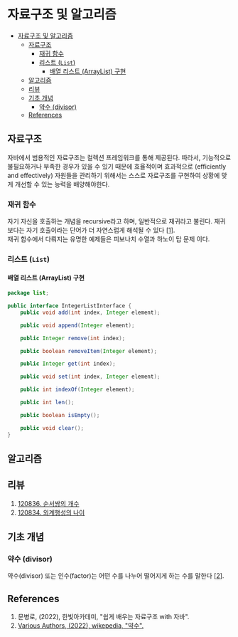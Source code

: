 # 자료구조 및 알고리즘
- [자료구조 및 알고리즘](#자료구조-및-알고리즘)
  - [자료구조](#자료구조)
    - [재귀 함수](#재귀-함수)
    - [리스트 (`List`)](#리스트-list)
      - [배열 리스트 (ArrayList) 구현](#배열-리스트-arraylist-구현)
  - [알고리즘](#알고리즘)
  - [리뷰](#리뷰)
  - [기초 개념](#기초-개념)
    - [약수 (divisor)](#약수-divisor)
  - [References](#references)
## 자료구조
자바에서 범용적인 자료구조는 컬렉션 프레임워크를 통해 제공된다. 따라서, 기능적으로 불필요하거나 부족한 경우가 있을 수 있기 때문에 효율적이며 효과적으로 (efficiently and effectively) 자원들을 관리하기 위해서는 스스로 자료구조를 구현하여 상황에 맞게 개선할 수 있는 능력을 배양해야한다.
### 재귀 함수
자기 자신을 호출하는 개념을 recursive라고 하며, 일반적으로 재귀라고 불린다. 재귀 보다는 자기 호출이라는 단어가 더 자연스럽게 해석될 수 있다 [[1](#references)].  
재귀 함수에서 다뤄지는 유명한 예제들은 피보나치 수열과 하노이 탑 문제 이다.
### 리스트 (`List`)
#### 배열 리스트 (ArrayList) 구현
```java
package list;

public interface IntegerListInterface {
    public void add(int index, Integer element);

    public void append(Integer element);

    public Integer remove(int index);

    public boolean removeItem(Integer element);

    public Integer get(int index);

    public void set(int index, Integer element);

    public int indexOf(Integer element);

    public int len();

    public boolean isEmpty();

    public void clear();
}
``` 
## 알고리즘
## 리뷰
1. [120836. 순서쌍의 개수](./프로그래머스/lv0/120836. 순서쌍의 개수)
2. [120834. 외계행성의 나이](./프로그래머스/lv0/120834. 외계행성의 나이)
## 기초 개념
### 약수 (divisor)
약수(divisor) 또는 인수(factor)는 어떤 수를 나누어 떨어지게 하는 수를 말한다 [[2](#references)].

## References
1. 문병로, (2022), 한빛아카데미, "쉽게 배우는 자료구조 with 자바".
2. [Various Authors, (2022), wikepedia, "약수".](https://ko.wikipedia.org/wiki/%EC%95%BD%EC%88%98)